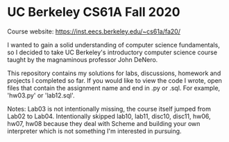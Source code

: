 # UC Berkeley CS61A Fall 2020

Course website: https://inst.eecs.berkeley.edu/~cs61a/fa20/

I wanted to gain a solid understanding of computer science fundamentals, so I decided to take UC Berkeley's introductory computer science course taught by the magnaminous professor John DeNero.

This repository contains my solutions for labs, discussions, homework and projects I completed so far. If you would like to view the code I wrote, open files that contain the assignment name and end in .py or .sql. 
For example, 'hw03.py' or 'lab12.sql'. 

Notes: Lab03 is not intentionally missing, the course itself jumped from Lab02 to Lab04. Intentionally skipped lab10, lab11, disc10, disc11, hw06, hw07, hw08 because they deal with Scheme and building your own interpreter which is not something I'm interested in pursuing. 
